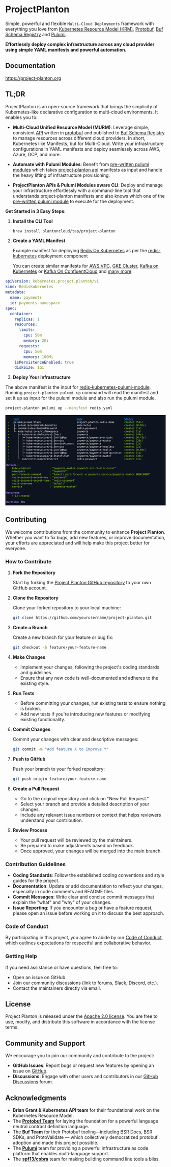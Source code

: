 # ProjectPlanton

Simple, powerful and flexible `Multi-Cloud Deployments` framework with everything you love
from [Kubernetes Resource Model (KRM)](https://github.com/kubernetes/design-proposals-archive/blob/main/architecture/resource-management.md), [Protobuf](https://protobuf.dev/), [Buf Schema Registry](https://buf.build/product/bsr)
and [Pulumi](https://github.com/pulumi/pulumi).

**Effortlessly deploy complex infrastructure across any cloud provider using simple YAML manifests and powerful
automation.**

## Documentation

https://project-planton.org

## TL;DR

ProjectPlanton is an open-source framework that brings the simplicity of Kubernetes-like declarative configuration to
multi-cloud environments. It enables you to:

- **Multi-Cloud Unified Resource Model (MURM)**: Leverage simple, consistent [API](apis/project/planton/provider)
  written in [protobuf](https://protobuf.dev/) and published
  to [Buf Schema Registry](https://buf.build/product/bsr) to manage resources across different cloud providers. In
  short, Kubernetes like Manifests, but for Multi-Cloud. Write your infrastructure configurations in YAML manifests and
  deploy seamlessly
  across AWS, Azure, GCP, and more.

- **Automate with Pulumi Modules**: Benefit
  from [pre-written pulumi modules](module-git-repos.yaml) which takes
  [project-planton api](https://buf.build/plantoncloud/project-planton/tree/main:project/planton/provider) manifests as
  input and handle the heavy lifting of infrastructure provisioning.

- **ProjectPlanton APIs & Pulumi Modules aware CLI**: Deploy and manage your infrastructure effortlessly with a
  command-line tool that understands project-planton manifests and also knows which one of
  the [pre-written pulumi module](module-git-repos.yaml)
  to execute for the deployment.

**Get Started in 3 Easy Steps:**

1. **Install the CLI Tool**

   ```bash
   brew install plantoncloud/tap/project-planton
   ```

2. **Create a YAML Manifest**

   Example manifest
   for
   deploying [Redis On Kubernetes](https://github.com/plantoncloud/project-planton/tree/main/apis/project/planton/provider/kubernetes/rediskubernetes/v1)
   as per
   the [redis-kubernetes](https://buf.build/plantoncloud/project-planton/file/main:project/planton/provider/kubernetes/rediskubernetes/v1/spec.proto)
   deployment component

   You can create similar manifests
   for [AWS VPC](https://github.com/plantoncloud/project-planton/tree/main/apis/project/planton/provider/aws/awsvpcv1), [GKE Cluster](https://github.com/plantoncloud/project-planton/tree/main/apis/project/planton/provider/gcp/gkecluster/v1), [Kafka on Kubernetes](https://github.com/plantoncloud/project-planton/tree/main/apis/project/planton/provider/kubernetes/kafkakubernetes/v1)
   or [Kafka On ConfluentCloud](https://github.com/plantoncloud/project-planton/tree/main/apis/project/planton/provider/confluent/kafkaconfluent/v1)
   and [many more](https://github.com/plantoncloud/project-planton/tree/main/apis/project/planton/provider).

```yaml
apiVersion: kubernetes.project.planton/v1
kind: RedisKubernetes
metadata:
  name: payments
  id: payments-namespace
spec:
  container:
    replicas: 1
    resources:
      limits:
        cpu: 50m
        memory: 2Gi
      requests:
        cpu: 50m
        memory: 100Mi
    isPersistenceEnabled: true
    diskSize: 1Gi
```

3. **Deploy Your Infrastructure**

The above manifest is the input
for [redis-kubernetes-pulumi-module](https://github.com/plantoncloud/redis-kubernetes-pulumi-module). Running
`project-planton pulumi up` command will read the manifest and set it up as input for the pulumi module and also run the
pulumi module.

   ```bash
   project-planton pulumi up --manifest redis.yaml
   ```

![pulumi-up.png](site/public/images/provider/kubernetes/redis/pulumi-up.png)

## Contributing

We welcome contributions from the community to enhance **Project Planton**. Whether you want to fix bugs, add new
features, or improve documentation, your efforts are appreciated and will help make this project better for everyone.

### How to Contribute

1. **Fork the Repository**

   Start by forking the [Project Planton GitHub repository](https://github.com/plantoncloud/project-planton) to your own
   GitHub account.

2. **Clone the Repository**

   Clone your forked repository to your local machine:

   ```bash
   git clone https://github.com/yourusername/project-planton.git
   ```

3. **Create a Branch**

   Create a new branch for your feature or bug fix:

   ```bash
   git checkout -b feature/your-feature-name
   ```

4. **Make Changes**

    - Implement your changes, following the project's coding standards and guidelines.
    - Ensure that any new code is well-documented and adheres to the existing style.

5. **Run Tests**

    - Before committing your changes, run existing tests to ensure nothing is broken.
    - Add new tests if you're introducing new features or modifying existing functionality.

6. **Commit Changes**

   Commit your changes with clear and descriptive messages:

   ```bash
   git commit -m "Add feature X to improve Y"
   ```

7. **Push to GitHub**

   Push your branch to your forked repository:

   ```bash
   git push origin feature/your-feature-name
   ```

8. **Create a Pull Request**

    - Go to the original repository and click on "New Pull Request."
    - Select your branch and provide a detailed description of your changes.
    - Include any relevant issue numbers or context that helps reviewers understand your contribution.

9. **Review Process**

    - Your pull request will be reviewed by the maintainers.
    - Be prepared to make adjustments based on feedback.
    - Once approved, your changes will be merged into the main branch.

### Contribution Guidelines

- **Coding Standards**: Follow the established coding conventions and style guides for the project.
- **Documentation**: Update or add documentation to reflect your changes, especially in code comments and README files.
- **Commit Messages**: Write clear and concise commit messages that explain the "what" and "why" of your changes.
- **Issue Reporting**: If you encounter a bug or have a feature request, please open an issue before working on it to
  discuss the best approach.

### Code of Conduct

By participating in this project, you agree to abide by our [Code of Conduct](CODE-OF-CONDUCT.md), which outlines
expectations for respectful and collaborative behavior.

### Getting Help

If you need assistance or have questions, feel free to:

- Open an issue on GitHub.
- Join our community discussions (link to forums, Slack, Discord, etc.).
- Contact the maintainers directly via email.

## License

Project Planton is released under the [Apache 2.0 license](LICENSE). You are free to use, modify,
and distribute this software in accordance with the license terms.

## Community and Support

We encourage you to join our community and contribute to the project:

- **GitHub Issues**: Report bugs or request new features by opening an issue
  on [GitHub](https://github.com/plantoncloud/project-planton/issues).
- **Discussions**: Engage with other users and contributors in
  our [GitHub Discussions](https://github.com/plantoncloud/project-planton/discussions) forum.

## Acknowledgments

- **Brian Grant & Kubernetes API team** for their foundational work on the Kubernetes Resource Model.
- The **[Protobuf Team](https://alpha-t9kmve036m159v8u4una.sandstorm.io/)** for laying the foundation for a powerful
  language neutral contract definition language.
- The **[Buf](https://github.com/bufbuild/buf) Team** for their Protobuf tooling—including BSR Docs, BSR SDKs, and
  ProtoValidate — which collectively democratized protobuf adoption and made this project possible.
- The **[Pulumi](https://github.com/pulumi/pulumi)** team for providing a powerful infrastructure as code platform that
  enables multi-language support.
- The **[spf13/cobra](https://github.com/spf13/cobra)** team for making building command line tools a bliss.
